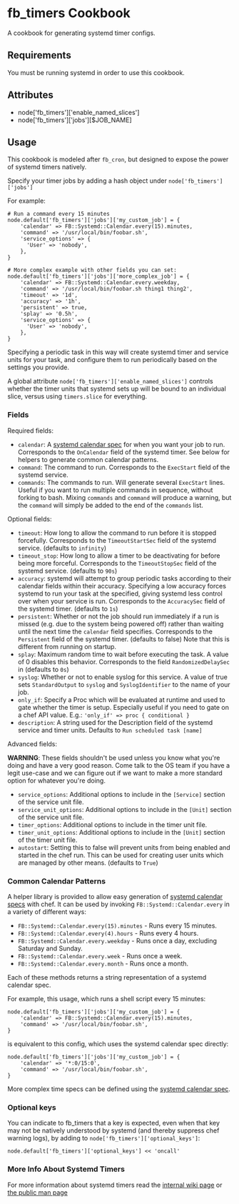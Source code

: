 fb_timers Cookbook
==================
A cookbook for generating systemd timer configs.

Requirements
------------
You must be running systemd in order to use this cookbook.

Attributes
----------
* node['fb_timers']['enable_named_slices']
* node['fb_timers']['jobs'][$JOB_NAME]

Usage
-----
This cookbook is modeled after `fb_cron`, but designed to expose the power of
systemd timers natively.

Specify your timer jobs by adding a hash object under `node['fb_timers']['jobs']`

For example:

```
# Run a command every 15 minutes
node.default['fb_timers']['jobs']['my_custom_job'] = {
    'calendar' => FB::Systemd::Calendar.every(15).minutes,
    'command' => '/usr/local/bin/foobar.sh',
    'service_options' => {
      'User' => 'nobody',
    },
}

# More complex example with other fields you can set:
node.default['fb_timers']['jobs']['more_complex_job'] = {
    'calendar' => FB::Systemd::Calendar.every.weekday,
    'command' => '/usr/local/bin/foobar.sh thing1 thing2',
    'timeout' => '1d',
    'accuracy' => '1h',
    'persistent' => true,
    'splay' => '0.5h',
    'service_options' => {
      'User' => 'nobody',
    },
}
```

Specifying a periodic task in this way will create systemd timer and service
units for your task, and configure them to run periodically based on the
settings you provide.

A global attribute `node['fb_timers']['enable_named_slices']` controls whether
the timer units that systemd sets up will be bound to an individual slice,
versus using `timers.slice` for everything.

### Fields
Required fields:

* `calendar`: A [systemd calendar
  spec](https://www.freedesktop.org/software/systemd/man/systemd.time.html) for
  when you want your job to run. Corresponds to the `OnCalendar` field of the
  systemd timer. See below for helpers to generate common calendar patterns.
* `command`: The command to run. Corresponds to the `ExecStart` field of the
  systemd service.
* `commands`: The commands to run. Will generate several `ExecStart` lines.
  Useful if you want to run multiple commands in sequence, without forking to
  bash. Mixing `commands` and `command` will produce a warning, but the
  `command` will simply be added to the end of the `commands` list.

Optional fields:

* `timeout`: How long to allow the command to run before it is stopped
  forcefully. Corresponds to the `TimeoutStartSec` field of the systemd
  service. (defaults to `infinity`)
* `timeout_stop`: How long to allow a timer to be deactivating for before being
  more forceful. Corresponds to the `TimeoutStopSec` field of the systemd
  service. (defaults to `90s`)
* `accuracy`: systemd will attempt to group periodic tasks according to their
  calendar fields within their accuracy. Specifying a low accuracy forces
  systemd to run your task at the specified, giving systemd less control over
  when your service is run. Corresponds to the `AccuracySec` field of the
  systemd timer. (defaults to `1s`)
* `persistent`: Whether or not the job should run immediately if a run is missed
  (e.g. due to the system being powered off) rather than waiting until the next
  time the `calendar` field specifies. Corresponds to the `Persistent` field of
  the systemd timer. (defaults to false) Note that this is different from
  running on startup.
* `splay`: Maximum random time to wait before executing the task. A value of 0
  disables this behavior. Corresponds to the field `RandomizedDelaySec` in
  (defaults to `0s`)
* `syslog`: Whether or not to enable syslog for this service. A value of true
  sets `StandardOutput` to `syslog` and `SyslogIdentifier` to the name of your
  job.
* `only_if`: Specify a Proc which will be evaluated at runtime and used to gate
  whether the timer is setup.  Especially useful if you need to gate on a chef
  API value.  E.g.: `'only_if' => proc { conditional }`
* `description`: A string used for the Description field of the systemd
  service and timer units.  Defaults to `Run scheduled task [name]`

Advanced fields:

**WARNING**: These fields shouldn't be used unless you know what you're doing
and have a very good reason. Come talk to the OS team if you have a legit
use-case and we can figure out if we want to make a more standard option for
whatever you're doing.

* `service_options`: Additional options to include in the `[Service]` section of
  the service unit file.
* `service_unit_options`: Additional options to include in the `[Unit]` section
  of the service unit file.
* `timer_options`: Additional options to include in the timer unit file.
* `timer_unit_options`: Additional options to include in the `[Unit]` section
  of the timer unit file.
* `autostart`: Setting this to false will prevent units from being enabled and
  started in the chef run.  This can be used for creating user units which are
  managed by other means. (defaults to `True`)

### Common Calendar Patterns
A helper library is provided to allow easy generation of [systemd calendar
specs](https://www.freedesktop.org/software/systemd/man/systemd.time.html) with
chef. It can be used by invoking `FB::Systemd::Calendar.every` in a variety of
different ways:

* `FB::Systemd::Calendar.every(15).minutes` - Runs every 15 minutes.
* `FB::Systemd::Calendar.every(4).hours` - Runs every 4 hours.
* `FB::Systemd::Calendar.every.weekday` - Runs once a day, excluding Saturday
  and Sunday.
* `FB::Systemd::Calendar.every.week` - Runs once a week.
* `FB::Systemd::Calendar.every.month` - Runs once a month.

Each of these methods returns a string representation of a systemd calendar spec.

For example, this usage, which runs a shell script every 15 minutes:

```
node.default['fb_timers']['jobs']['my_custom_job'] = {
    'calendar' => FB::Systemd::Calendar.every(15).minutes,
    'command' => '/usr/local/bin/foobar.sh',
}
```

is equivalent to this config, which uses the systemd calendar spec directly:

```
node.default['fb_timers']['jobs']['my_custom_job'] = {
    'calendar' => '*:0/15:0',
    'command' => '/usr/local/bin/foobar.sh',
}
```

More complex time specs can be defined using the [systemd calendar spec](https://www.freedesktop.org/software/systemd/man/systemd.time.html).

### Optional keys
You can indicate to fb_timers that a key is expected, even when that key may
not be natively understood by systemd (and thereby suppress
chef warning logs), by adding to `node['fb_timers']['optional_keys']`:

```
node.default['fb_timers']['optional_keys'] << 'oncall'
```

### More Info About Systemd Timers

For more information about systemd timers read the
[internal wiki page](https://our.intern.facebook.com/intern/wiki/OS/CentOS7/Systemd/Timers/)
or [the public man page](https://www.freedesktop.org/software/systemd/man/systemd.timer.html)
